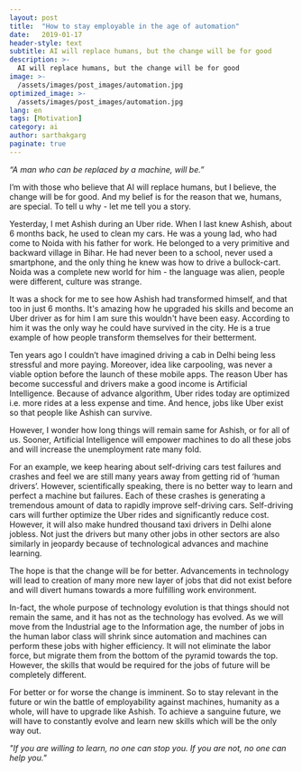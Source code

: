 ```yaml
---
layout: post
title:  "How to stay employable in the age of automation"
date:   2019-01-17
header-style: text
subtitle: AI will replace humans, but the change will be for good
description: >-
  AI will replace humans, but the change will be for good
image: >-
  /assets/images/post_images/automation.jpg
optimized_image: >-
  /assets/images/post_images/automation.jpg
lang: en
tags: [Motivation]
category: ai
author: sarthakgarg
paginate: true
---
```

*“A man who can be replaced by a machine, will be.”*

I’m with those who believe that AI will replace humans, but I believe, the change will be for good. And my belief is for the reason that we, humans, are special. To tell u why - let me tell you a story.

Yesterday, I met Ashish during an Uber ride. When I last knew Ashish, about 6 months back, he used to clean my cars. He was a young lad, who had come to Noida with his father for work. He belonged to a very primitive and backward village in Bihar. He had never been to a school, never used a smartphone, and the only thing he knew was how to drive a bullock-cart. Noida was a complete new world for him - the language was alien, people were different, culture was strange.    

It was a shock for me to see how Ashish had transformed himself, and that too in just 6 months. It's amazing how he upgraded his skills and become an Uber driver as for him I am sure this wouldn't have been easy. According to him it was the only way he could have survived in the city. He is a true example of how people transform themselves for their betterment.

Ten years ago I couldn’t have imagined driving a cab in Delhi being less stressful and more paying. Moreover, idea like carpooling, was never a viable option before the launch of these mobile apps. The reason Uber has become successful and drivers make a good income is Artificial Intelligence. Because of advance algorithm, Uber rides today are optimized i.e. more rides at a less expense and time. And hence, jobs like Uber exist so that people like Ashish can survive.

However, I wonder how long things will remain same for Ashish, or for all of us. Sooner, Artificial Intelligence will empower machines to do all these jobs and will increase the unemployment rate many fold. 

For an example, we keep hearing about self-driving cars test failures and crashes and feel we are still many years away from getting rid of ‘human drivers’. However, scientifically speaking, there is no better way to learn and perfect a machine but failures. Each of these crashes is generating a tremendous amount of data to rapidly improve self-driving cars. Self-driving cars will further optimize the Uber rides and significantly reduce cost. However, it will also make hundred thousand taxi drivers in Delhi alone jobless. Not just the drivers but many other jobs in other sectors are also similarly in jeopardy because of technological advances and machine learning.

The hope is that the change will be for better. Advancements in technology will lead to creation of many more new layer of jobs that did not exist before and will divert humans towards a more fulfilling work environment.

In-fact, the whole purpose of technology evolution is that things should not remain the same, and it has not as the technology has evolved. As we will move from the Industrial age to the Information age, the number of jobs in the human labor class will shrink since automation and machines can perform these jobs with higher efficiency. It will not eliminate the labor force, but migrate them from the bottom of the pyramid towards the top. However, the skills that would be required for the jobs of future will be completely different.

For better or for worse the change is imminent. So to stay relevant in the future or win the battle of employability against machines, humanity as a whole, will have to upgrade like Ashish. To achieve a sanguine future, we will have to constantly evolve and learn new skills which will be the only way out.

*"If you are willing to learn, no one can stop you. If you are not, no one can help you."*
